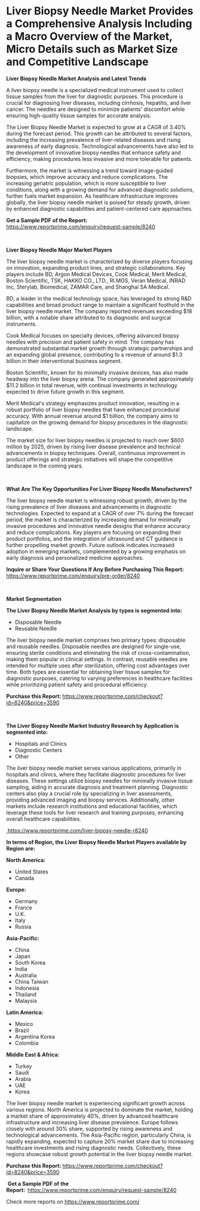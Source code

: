 <p><h1>Liver Biopsy Needle Market Provides a Comprehensive Analysis Including a Macro Overview of the Market, Micro Details such as Market Size and Competitive Landscape</h1></p><p><strong>Liver Biopsy Needle Market Analysis and Latest Trends</strong></p>
<p><p>A liver biopsy needle is a specialized medical instrument used to collect tissue samples from the liver for diagnostic purposes. This procedure is crucial for diagnosing liver diseases, including cirrhosis, hepatitis, and liver cancer. The needles are designed to minimize patients' discomfort while ensuring high-quality tissue samples for accurate analysis.</p><p>The Liver Biopsy Needle Market is expected to grow at a CAGR of 3.40% during the forecast period. This growth can be attributed to several factors, including the increasing prevalence of liver-related diseases and rising awareness of early diagnosis. Technological advancements have also led to the development of innovative biopsy needles that enhance safety and efficiency, making procedures less invasive and more tolerable for patients.</p><p>Furthermore, the market is witnessing a trend toward image-guided biopsies, which improve accuracy and reduce complications. The increasing geriatric population, which is more susceptible to liver conditions, along with a growing demand for advanced diagnostic solutions, further fuels market expansion. As healthcare infrastructure improves globally, the liver biopsy needle market is poised for steady growth, driven by enhanced diagnostic capabilities and patient-centered care approaches.</p></p>
<p><strong>Get a Sample PDF of the Report:&nbsp;</strong> <a href="https://www.reportprime.com/enquiry/request-sample/8240?utm_campaign=2297&utm_medium=2&utm_source=Github&utm_content=ia&utm_term=19032025&utm_id=liver-biopsy-needle">https://www.reportprime.com/enquiry/request-sample/8240</a></p>
<p>&nbsp;</p>
<p><strong>Liver Biopsy Needle Major Market Players</strong></p>
<p><p>The liver biopsy needle market is characterized by diverse players focusing on innovation, expanding product lines, and strategic collaborations. Key players include BD, Argon Medical Devices, Cook Medical, Merit Medical, Boston Scientific, TSK, HAKKO CO., LTD., RI.MOS, Veran Medical, INRAD Inc, Sterylab, Biomedical, ZAMAR Care, and Shanghai SA Medical. </p><p>BD, a leader in the medical technology space, has leveraged its strong R&D capabilities and broad product range to maintain a significant foothold in the liver biopsy needle market. The company reported revenues exceeding $18 billion, with a notable share attributed to its diagnostic and surgical instruments.</p><p>Cook Medical focuses on specialty devices, offering advanced biopsy needles with precision and patient safety in mind. The company has demonstrated substantial market growth through strategic partnerships and an expanding global presence, contributing to a revenue of around $1.3 billion in their interventional business segment.</p><p>Boston Scientific, known for its minimally invasive devices, has also made headway into the liver biopsy arena. The company generated approximately $11.2 billion in total revenue, with continual investments in technology expected to drive future growth in this segment.</p><p>Merit Medical's strategy emphasizes product innovation, resulting in a robust portfolio of liver biopsy needles that have enhanced procedural accuracy. With annual revenue around $1 billion, the company aims to capitalize on the growing demand for biopsy procedures in the diagnostic landscape.</p><p>The market size for liver biopsy needles is projected to reach over $600 million by 2025, driven by rising liver disease prevalence and technical advancements in biopsy techniques. Overall, continuous improvement in product offerings and strategic initiatives will shape the competitive landscape in the coming years.</p></p>
<p>&nbsp;</p>
<p><strong>What Are The Key Opportunities For Liver Biopsy Needle Manufacturers?</strong></p>
<p><p>The liver biopsy needle market is witnessing robust growth, driven by the rising prevalence of liver diseases and advancements in diagnostic technologies. Expected to expand at a CAGR of over 7% during the forecast period, the market is characterized by increasing demand for minimally invasive procedures and innovative needle designs that enhance accuracy and reduce complications. Key players are focusing on expanding their product portfolios, and the integration of ultrasound and CT guidance is further propelling market growth. Future outlook indicates increased adoption in emerging markets, complemented by a growing emphasis on early diagnosis and personalized medicine approaches.</p></p>
<p><strong>Inquire or Share Your Questions If Any Before Purchasing This Report:</strong> <a href="https://www.reportprime.com/enquiry/pre-order/8240?utm_campaign=2297&utm_medium=2&utm_source=Github&utm_content=ia&utm_term=19032025&utm_id=liver-biopsy-needle">https://www.reportprime.com/enquiry/pre-order/8240</a></p>
<p>&nbsp;</p>
<p><strong>Market Segmentation</strong></p>
<p><strong>The Liver Biopsy Needle Market Analysis by types is segmented into:</strong></p>
<p><ul><li>Disposable Needle</li><li>Reusable Needle</li></ul></p>
<p><p>The liver biopsy needle market comprises two primary types: disposable and reusable needles. Disposable needles are designed for single-use, ensuring sterile conditions and eliminating the risk of cross-contamination, making them popular in clinical settings. In contrast, reusable needles are intended for multiple uses after sterilization, offering cost advantages over time. Both types are essential for obtaining liver tissue samples for diagnostic purposes, catering to varying preferences in healthcare facilities while prioritizing patient safety and procedural efficiency.</p></p>
<p><strong>Purchase this Report:&nbsp;</strong><a href="https://www.reportprime.com/checkout?id=8240&price=3590&utm_campaign=2297&utm_medium=2&utm_source=Github&utm_content=ia&utm_term=19032025&utm_id=liver-biopsy-needle">https://www.reportprime.com/checkout?id=8240&price=3590</a></p>
<p>&nbsp;</p>
<p><strong>The Liver Biopsy Needle Market Industry Research by Application is segmented into:</strong></p>
<p><ul><li>Hospitals and Clinics</li><li>Diagnostic Centers</li><li>Other</li></ul></p>
<p><p>The liver biopsy needle market serves various applications, primarily in hospitals and clinics, where they facilitate diagnostic procedures for liver diseases. These settings utilize biopsy needles for minimally invasive tissue sampling, aiding in accurate diagnosis and treatment planning. Diagnostic centers also play a crucial role by specializing in liver assessments, providing advanced imaging and biopsy services. Additionally, other markets include research institutions and educational facilities, which leverage these tools for liver research and training purposes, enhancing overall healthcare capabilities.</p></p>
<p><a href="https://www.reportprime.com/liver-biopsy-needle-r8240?utm_campaign=2297&utm_medium=2&utm_source=Github&utm_content=ia&utm_term=19032025&utm_id=liver-biopsy-needle">&nbsp;https://www.reportprime.com/liver-biopsy-needle-r8240</a></p>
<p><strong>In terms of Region, the Liver Biopsy Needle Market Players available by Region are:</strong></p>
<p>
    <p> <strong> North America: </strong>
        <ul>
            <li>United States</li>
            <li>Canada</li>
        </ul>
        </p> 
    <p> <strong> Europe: </strong>
        <ul>
            <li>Germany</li>
            <li>France</li>
            <li>U.K.</li>
            <li>Italy</li>
            <li>Russia</li>
        </ul>
        </p> 
    <p> <strong> Asia-Pacific: </strong>
        <ul>
            <li>China</li>
            <li>Japan</li>
            <li>South Korea</li>
            <li>India</li>
            <li>Australia</li>
            <li>China Taiwan</li>
            <li>Indonesia</li>
            <li>Thailand</li>
            <li>Malaysia</li>
        </ul>
        </p> 
    <p> <strong> Latin America: </strong>
        <ul>
            <li>Mexico</li>
            <li>Brazil</li>
            <li>Argentina Korea</li>
            <li>Colombia</li>
        </ul>
        </p> 
    <p> <strong> Middle East & Africa: </strong>
        <ul>
            <li>Turkey</li>
            <li>Saudi</li>
            <li>Arabia</li>
            <li>UAE</li>
            <li>Korea</li>
        </ul>
    </p>
    </p>
<p><p>The liver biopsy needle market is experiencing significant growth across various regions. North America is projected to dominate the market, holding a market share of approximately 40%, driven by advanced healthcare infrastructure and increasing liver disease prevalence. Europe follows closely with around 30% share, supported by rising awareness and technological advancements. The Asia-Pacific region, particularly China, is rapidly expanding, expected to capture 20% market share due to increasing healthcare investments and rising diagnostic needs. Collectively, these regions showcase robust growth potential in the liver biopsy needle market.</p></p>
<p><strong>Purchase this Report: </strong><a href="https://www.reportprime.com/checkout?id=8240&price=3590&utm_campaign=2297&utm_medium=2&utm_source=Github&utm_content=ia&utm_term=19032025&utm_id=liver-biopsy-needle">https://www.reportprime.com/checkout?id=8240&price=3590</a></p>
<p>&nbsp;<strong>Get a Sample PDF of the Report:&nbsp;&nbsp;</strong><a href="https://www.reportprime.com/enquiry/request-sample/8240?utm_campaign=2297&utm_medium=2&utm_source=Github&utm_content=ia&utm_term=19032025&utm_id=liver-biopsy-needle">https://www.reportprime.com/enquiry/request-sample/8240</a></p>
<p><strong></strong></p>
<p>Check more reports on <a href="https://www.reportprime.com/?utm_campaign=2297&utm_medium=2&utm_source=Github&utm_content=ia&utm_term=19032025&utm_id=liver-biopsy-needle">https://www.reportprime.com/</a></p>